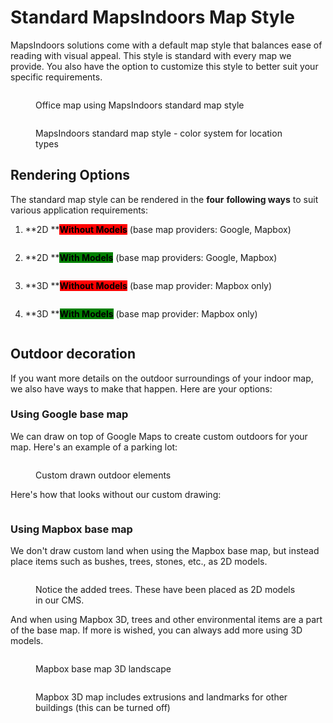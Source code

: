 # Standard MapsIndoors Map Style

MapsIndoors solutions come with a default map style that balances ease of reading with visual appeal. This style is standard with every map we provide. You also have the option to customize this style to better suit your specific requirements.

<figure><img src="../../.gitbook/assets/scanability.png" alt=""><figcaption><p>Office map using MapsIndoors standard map style</p></figcaption></figure>

<figure><img src="../../.gitbook/assets/colors (1).png" alt=""><figcaption><p>MapsIndoors standard map style - color system for location types</p></figcaption></figure>

## Rendering Options

The standard map style can be rendered in the **four** **following ways** to suit various application requirements:

1. **2D **<mark style="background-color:red;">**Without Models**</mark> (base map providers: Google, Mapbox)

<figure><img src="../../.gitbook/assets/ipad-mockup-light.webp" alt=""><figcaption></figcaption></figure>

2. **2D **<mark style="background-color:green;">**With Models**</mark> (base map providers: Google, Mapbox)

<figure><img src="../../.gitbook/assets/ipad-mockup-light-1.webp" alt=""><figcaption></figcaption></figure>

3. **3D **<mark style="background-color:red;">**Without Models**</mark> (base map provider: Mapbox only)

<figure><img src="../../.gitbook/assets/ipad-mockup-light-2.webp" alt=""><figcaption></figcaption></figure>

4. **3D **<mark style="background-color:green;">**With Models**</mark> (base map provider: Mapbox only)

<figure><img src="../../.gitbook/assets/ipad-mockup-light-3.webp" alt=""><figcaption></figcaption></figure>

## Outdoor decoration

If you want more details on the outdoor surroundings of your indoor map, we also have ways to make that happen. Here are your options:

### **Using Google base map**

We can draw on top of Google Maps to create custom outdoors for your map. Here's an example of a parking lot:

<figure><img src="../../.gitbook/assets/ipad-mockup-lightoutside-landuse.png" alt=""><figcaption><p>Custom drawn outdoor elements</p></figcaption></figure>

Here's how that looks without our custom drawing:

<figure><img src="../../.gitbook/assets/ipad-mockup-lightoutside.png" alt=""><figcaption></figcaption></figure>

### **Using Mapbox base map**

We don't draw custom land when using the Mapbox base map, but instead place items such as bushes, trees, stones, etc., as 2D models.

<figure><img src="../../.gitbook/assets/mapbox-2d-outdoor-models.png" alt=""><figcaption><p>Notice the added trees. These have been placed as 2D models in our CMS.</p></figcaption></figure>

And when using Mapbox 3D, trees and other environmental items are a part of the base map. If more is wished, you can always add more using 3D models.

<figure><img src="../../.gitbook/assets/mapbox-3d-outdoor.png" alt=""><figcaption><p>Mapbox base map 3D landscape</p></figcaption></figure>

<figure><img src="../../.gitbook/assets/ipad-mockup-light-landmarkoutside.webp" alt=""><figcaption><p>Mapbox 3D map includes extrusions and landmarks for other buildings (this can be turned off)</p></figcaption></figure>
